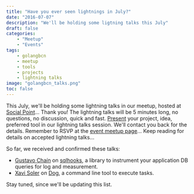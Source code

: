 ```yaml
---
title: "Have you ever seen lightnings in July?"
date: "2016-07-07"
description: "We'll be holding some ligtning talks this July"
draft: false
categories:
    - "Meetup"
    - "Events"
tags:
    - golangbcn
    - meetup
    - tools
    - projects
    - lightning talks
image: "golangbcn_talks.png"
toc: false
---
```


This July, we'll be holding some lightning talks in our meetup, hosted at [Social Point]... Thank you!
The lightning talks will be 5 minutes long, no questions, no discussion, quick and fast.
[Present] your project, idea, preferred tool in our lightning talks session.
We'll contact you back for the details.
Remember to RSVP at the [event meetup page]... Keep reading for details on accepted lightning talks...

<!--more-->

So far, we received and confirmed these talks:

  - [Gustavo Chaín] on [sqlhooks], a library to instrument your application DB queries for log and measurement.
  - [Xavi Soler] on [Dog], a command line tool to execute tasks.

Stay tuned, since we'll be updating this list.

  [Social Point]: http://socialpoint.com "Social Point"
  [Present]: https://golangbcn.typeform.com/to/PCKIdF "Lightning talks proposal form"
  [event meetup page]: http://www.meetup.com/es-ES/Golang-Barcelona/events/232303170/ "July event meetup page"
  [Gustavo Chaín]: https://twitter.com/gchaincl "Gustavo Chaín"
  [sqlhooks]: https://github.com/gchaincl/sqlhooks "sqlhooks"
  [Xavi Soler]: https://twitter.com/xavi_xsb "Xavi Soler"
  [Dog]: https://github.com/dogtools/dog "Dog"
